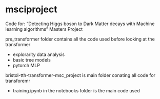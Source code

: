 # msciproject
Code for: “Detecting Higgs boson to Dark Matter decays with Machine learning algorithms” Masters Project

pre_transformer folder contains all the code used before looking at the transformer 
- explorarity data analysis 
- basic tree models
- pytorch MLP 

bristol-tth-transformer-msc_project is main folder conating all code for transforemr 
- training.ipynb in the notebooks folder is the main code used 